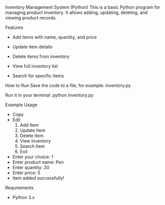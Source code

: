 Inventory Management System (Python)
This is a basic Python program for managing product inventory.
It allows adding, updating, deleting, and viewing product records.

Features
- Add items with name, quantity, and price

- Update item details

- Delete items from inventory

- View full inventory list

- Search for specific items

How to Run
Save the code to a file, for example:
inventory.py

Run it in your terminal:
python inventory.py

Example Usage
- Copy
- Edit
  1. Add Item
  2. Update Item
  3. Delete Item
  4. View Inventory
  5. Search Item
  6. Exit
- Enter your choice: 1
- Enter product name: Pen
- Enter quantity: 20
- Enter price: 5
- Item added successfully!

Requirements
- Python 3.x
